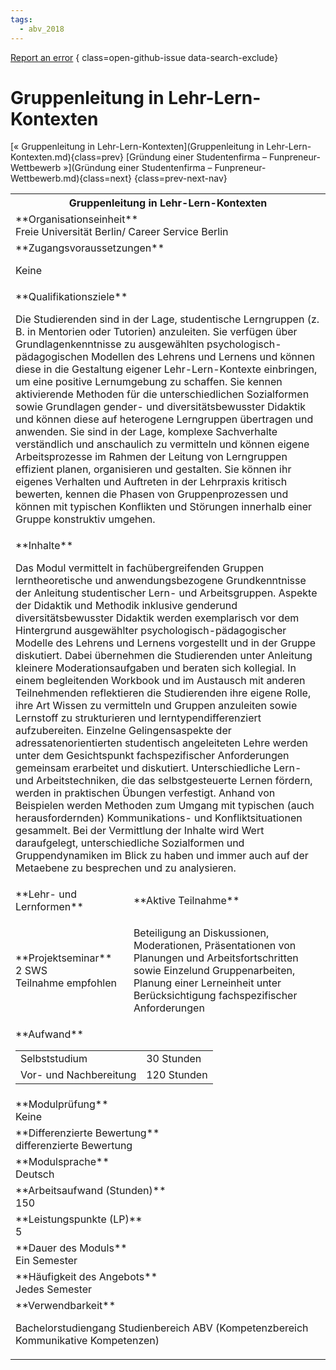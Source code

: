 ```yaml
---
tags:
  - abv_2018
---
```

[Report an error](https://github.com/SGSSGene/FUB-SUP/issues/new?title=Error%20in%20%22Gruppenleitung%20in%20Lehr-Lern-Kontexten%22&body=There%20seems%20to%20be%20an%20error%20in%20module%20%22Gruppenleitung%20in%20Lehr-Lern-Kontexten%22%2E%0A%0A%3CDescribe%20here%20a%20slightly%20more%20detailed%20description%20of%20what%20is%20wrong%3E&labels=bug)
{ class=open-github-issue data-search-exclude}

# Gruppenleitung in Lehr-Lern-Kontexten

[« Gruppenleitung in Lehr-Lern-Kontexten](Gruppenleitung in Lehr-Lern-Kontexten.md){class=prev}
[Gründung einer Studentenfirma – Funpreneur-Wettbewerb »](Gründung einer Studentenfirma – Funpreneur-Wettbewerb.md){class=next}
{class=prev-next-nav}

<table markdown id="moduledesc">
<tr markdown class="moduledesc_head"><th colspan="2">Gruppenleitung in Lehr-Lern-Kontexten </th></tr>
<tr markdown><td colspan="2">**Organisationseinheit**   <br>Freie Universität Berlin/ Career Service Berlin</td></tr>


<tr markdown><td colspan="2">**Zugangsvoraussetzungen** <br>

Keine


</td></tr>
<tr markdown><td colspan="2">**Qualifikationsziele**    <br>

Die Studierenden sind in der Lage, studentische Lerngruppen (z. B. in
Mentorien oder Tutorien) anzuleiten. Sie verfügen über Grundlagenkenntnisse
zu ausgewählten psychologisch-pädagogischen Modellen des Lehrens und Lernens
und können diese in die Gestaltung eigener Lehr-Lern-Kontexte einbringen, um
eine positive Lernumgebung zu schaffen. Sie kennen aktivierende Methoden für
die unterschiedlichen Sozialformen sowie Grundlagen gender- und
diversitätsbewusster Didaktik und können diese auf heterogene Lerngruppen
übertragen und anwenden. Sie sind in der Lage, komplexe Sachverhalte
verständlich und anschaulich zu vermitteln und können eigene Arbeitsprozesse
im Rahmen der Leitung von Lerngruppen effizient planen, organisieren und
gestalten. Sie können ihr eigenes Verhalten und Auftreten in der Lehrpraxis
kritisch bewerten, kennen die Phasen von Gruppenprozessen und können mit
typischen Konflikten und Störungen innerhalb einer Gruppe konstruktiv
umgehen.


</td></tr>
<tr markdown><td colspan="2">**Inhalte**                <br>

Das Modul vermittelt in fachübergreifenden Gruppen lerntheoretische und
anwendungsbezogene Grundkenntnisse der Anleitung studentischer Lern- und
Arbeitsgruppen. Aspekte der Didaktik und Methodik inklusive genderund
diversitätsbewusster Didaktik werden exemplarisch vor dem Hintergrund
ausgewählter psychologisch-pädagogischer Modelle des Lehrens und Lernens
vorgestellt und in der Gruppe diskutiert. Dabei übernehmen die Studierenden
unter Anleitung kleinere Moderationsaufgaben und beraten sich kollegial. In
einem begleitenden Workbook und im Austausch mit anderen Teilnehmenden
reflektieren die Studierenden ihre eigene Rolle, ihre Art Wissen zu
vermitteln und Gruppen anzuleiten sowie Lernstoff zu strukturieren und
lerntypendifferenziert aufzubereiten. Einzelne Gelingensaspekte der
adressatenorientierten studentisch angeleiteten Lehre werden unter dem
Gesichtspunkt fachspezifischer Anforderungen gemeinsam erarbeitet und
diskutiert. Unterschiedliche Lern- und Arbeitstechniken, die das
selbstgesteuerte Lernen fördern, werden in praktischen Übungen verfestigt.
Anhand von Beispielen werden Methoden zum Umgang mit typischen (auch
herausfordernden) Kommunikations- und Konfliktsituationen gesammelt. Bei der
Vermittlung der Inhalte wird Wert daraufgelegt, unterschiedliche
Sozialformen und Gruppendynamiken im Blick zu haben und immer auch auf der
Metaebene zu besprechen und zu analysieren.


</td></tr>

<tr markdown><td>**Lehr- und Lernformen**</td><td>**Aktive Teilnahme**</td></tr>
<tr markdown><td> **Projektseminar** <br>2 SWS <br> Teilnahme empfohlen</td><td>

Beteiligung an Diskussionen, Moderationen, Präsentationen von Planungen und Arbeitsfortschritten sowie Einzelund Gruppenarbeiten, Planung einer Lerneinheit unter Berücksichtigung fachspezifischer Anforderungen
</td></tr>
<tr markdown><td colspan="2">**Aufwand**                <br>
<table class="aufwand_table">
<tr><td>Selbststudium</td><td>30 Stunden</td></tr>
<tr><td>Vor- und Nachbereitung</td><td>120 Stunden</td></tr>
</table>

</td></tr>
<tr markdown><td colspan="2">**Modulprüfung**             <br>Keine


</td></tr>
<tr markdown><td colspan="2">**Differenzierte Bewertung** <br>differenzierte Bewertung

</td></tr>
<tr markdown><td colspan="2">**Modulsprache**             <br>Deutsch</td></tr>
<tr markdown><td colspan="2">**Arbeitsaufwand (Stunden)** <br>150</td></tr>
<tr markdown><td colspan="2">**Leistungspunkte (LP)**     <br>5</td></tr>
<tr markdown><td colspan="2">**Dauer des Moduls**         <br>Ein Semester</td></tr>
<tr markdown><td colspan="2">**Häufigkeit des Angebots**  <br>Jedes Semester</td></tr>
<tr markdown><td colspan="2">**Verwendbarkeit**           <br>

Bachelorstudiengang Studienbereich ABV (Kompetenzbereich Kommunikative
Kompetenzen)


</td></tr>

</table>
